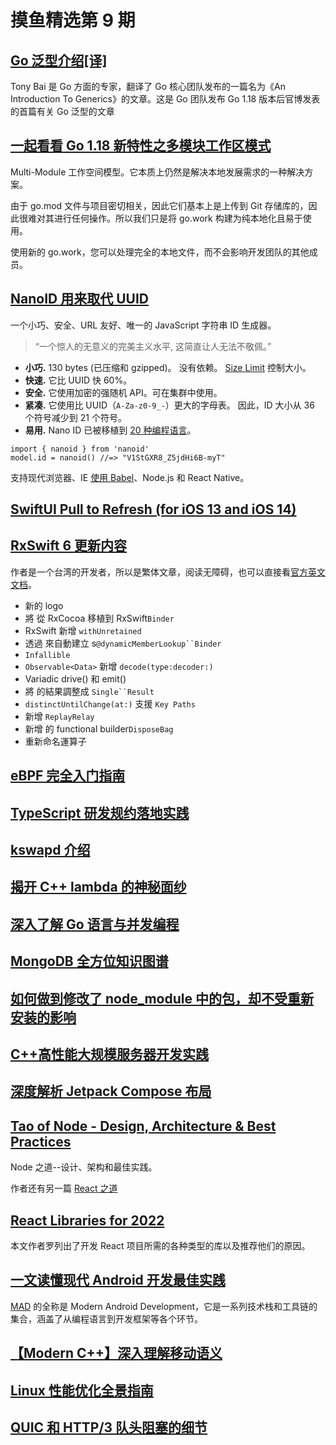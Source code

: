 # 摸鱼精选第 9 期

## [Go 泛型介绍[译]](https://tonybai.com/2022/03/25/intro-generics/)

Tony Bai 是 Go 方面的专家，翻译了 Go 核心团队发布的一篇名为《An Introduction To Generics》的文章。这是 Go 团队发布 Go 1.18 版本后官博发表的首篇有关 Go 泛型的文章

## [一起看看 Go 1.18 新特性之多模块工作区模式](https://xie.infoq.cn/article/0fde1c3d0eeb71c04dbae5e3e)

Multi-Module 工作空间模型。它本质上仍然是解决本地发展需求的一种解决方案。

由于 go.mod 文件与项目密切相关，因此它们基本上是上传到 Git 存储库的，因此很难对其进行任何操作。所以我们只是将 go.work 构建为纯本地化且易于使用。

使用新的 go.work，您可以处理完全的本地文件，而不会影响开发团队的其他成员。

## [NanoID 用来取代 UUID](https://github.com/ai/nanoid/blob/main/README.zh-CN.md)

一个小巧、安全、URL 友好、唯一的 JavaScript 字符串 ID 生成器。

> “一个惊人的无意义的完美主义水平, 这简直让人无法不敬佩。”

- **小巧.** 130 bytes (已压缩和 gzipped)。 没有依赖。 [Size Limit](https://github.com/ai/size-limit) 控制大小。
- **快速.** 它比 UUID 快 60%。
- **安全.** 它使用加密的强随机 API。可在集群中使用。
- **紧凑.** 它使用比 UUID（`A-Za-z0-9_-`）更大的字母表。 因此，ID 大小从 36 个符号减少到 21 个符号。
- **易用.** Nano ID 已被移植到 [20 种编程语言](https://github.com/ai/nanoid/blob/main/README.zh-CN.md#其他编程语言)。

```
import { nanoid } from 'nanoid'
model.id = nanoid() //=> "V1StGXR8_Z5jdHi6B-myT"
```

支持现代浏览器、IE [使用 Babel](https://developer.epages.com/blog/coding/how-to-transpile-node-modules-with-babel-and-webpack-in-a-monorepo/)、Node.js 和 React Native。

## [SwiftUI Pull to Refresh (for iOS 13 and iOS 14)](https://blog.eppz.eu/swiftui-pull-to-refresh/)

## [RxSwift 6 更新内容](https://www.archie.tw/p/rxswift-6-%E4%B8%8A%E7%B7%9A%E5%95%A6/)

作者是一个台湾的开发者，所以是繁体文章，阅读无障碍，也可以直接看[官方英文文档](https://dev.to/freak4pc/what-s-new-in-rxswift-6-2nog)。

- 新的 logo
- 將 從 RxCocoa 移植到 RxSwift`Binder`
- RxSwift 新增 `withUnretained`
- 透過 來自動建立 s` @dynamicMemberLookup``Binder `
- `Infallible`
- `Observable<Data>` 新增 `decode(type:decoder:)`
- Variadic drive() 和 emit()
- 將 的結果調整成 ` Single``Result `
- `distinctUntilChange(at:)` 支援 `Key Paths`
- 新增 `ReplayRelay`
- 新增 的 functional builder`DisposeBag`
- 重新命名運算子

## [eBPF 完全入门指南](https://mp.weixin.qq.com/s?__biz=MzU1MzY4NzQ1OA==&mid=2247504531&idx=1&sn=a21527de08fcc3b2966f63b938e158f2)

## [TypeScript 研发规约落地实践](https://mp.weixin.qq.com/s?__biz=MzAxNDEwNjk5OQ==&mid=2650457535&idx=1&sn=082915351a8221128586416645797c0a)

## [kswapd 介绍](https://mp.weixin.qq.com/s/1iVJC8Ca5OQfdEIYQW-4GQ)

## [揭开 C++ lambda 的神秘面纱](https://mp.weixin.qq.com/s/oONwCjdrlMbgwMnUWQiLZw)

## [深入了解 Go 语言与并发编程](https://mp.weixin.qq.com/s/obFUsRnppgEsGkoo08nWeQ)

## [MongoDB 全方位知识图谱](https://mp.weixin.qq.com/s/qStIOFcynQCiYw-WppAebg)

## [如何做到修改了 node_module 中的包，却不受重新安装的影响](https://mp.weixin.qq.com/s/IcCQ9Lq96eJZhlbMrNHPRg)

## [C++高性能大规模服务器开发实践](https://mp.weixin.qq.com/s/RDHgM-xuIuNyIuGKkrKanA)

## [深度解析 Jetpack Compose 布局](https://mp.weixin.qq.com/s/mtsT61fKrdMj2A5YbZfzOA)

## [Tao of Node - Design, Architecture & Best Practices](https://alexkondov.com/tao-of-node/)

Node 之道--设计、架构和最佳实践。

作者还有另一篇 [React 之道](https://alexkondov.com/tao-of-react)

## [React Libraries for 2022](https://www.robinwieruch.de/react-libraries/)

本文作者罗列出了开发 React 项目所需的各种类型的库以及推荐他们的原因。

## [一文读懂现代 Android 开发最佳实践](https://mp.weixin.qq.com/s/h8DewFuruXBc9pQmXcNtfw)

[MAD](https://developer.android.com/series/mad-skills) 的全称是 Modern Android Development，它是一系列技术栈和工具链的集合，涵盖了从编程语言到开发框架等各个环节。

## [【Modern C++】深入理解移动语义](https://mp.weixin.qq.com/s/GYn7g073itjFVg0OupWbVw)

## [Linux 性能优化全景指南](https://mp.weixin.qq.com/s/FQY_YiilN557OaAqH3DJow)

## [QUIC 和 HTTP/3 队头阻塞的细节](https://zhuanlan.zhihu.com/p/330300133)
